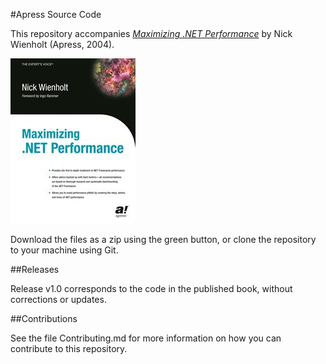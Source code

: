 #Apress Source Code

This repository accompanies [*Maximizing .NET Performance*](http://www.apress.com/9781590591413) by Nick Wienholt (Apress, 2004).

![Cover image](9781590591413.jpg)

Download the files as a zip using the green button, or clone the repository to your machine using Git.

##Releases

Release v1.0 corresponds to the code in the published book, without corrections or updates.

##Contributions

See the file Contributing.md for more information on how you can contribute to this repository.
